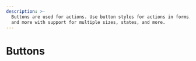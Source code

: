 ```yaml
---
description: >-
  Buttons are used for actions. Use button styles for actions in forms, dialogs,
  and more with support for multiple sizes, states, and more.
---
```


# Buttons


